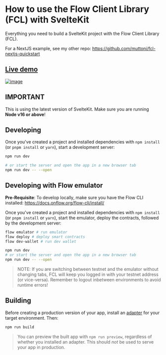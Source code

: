 # How to use the Flow Client Library (FCL) with SvelteKit

Everything you need to build a SvelteKit project with the Flow Client Library (FCL).

For a NextJS example, see my other repo: https://github.com/muttoni/fcl-nextjs-quickstart

## [Live demo](https://fcl-sveltekit.vercel.app/)

[![image](https://user-images.githubusercontent.com/27052451/146340356-e34f3c47-43bc-4c11-926b-b82b99d561c6.png)](https://fcl-sveltekit.vercel.app/)

## IMPORTANT

This is using the latest version of SvelteKit. Make sure you are running **Node v16 or above**!

## Developing

Once you've created a project and installed dependencies with `npm install` (or `pnpm install` or `yarn`), start a development server:

```bash
npm run dev

# or start the server and open the app in a new browser tab
npm run dev -- --open
```

## Developing with Flow emulator

**Pre-Requisite**: To develop locally, make sure you have the Flow CLI installed: https://docs.onflow.org/flow-cli/install/

Once you've created a project and installed dependencies with `npm install` (or `pnpm install` or `yarn`), start the emulator, deploy the contracts, followed by the development server:

```bash
flow emulator # run emulator
flow deploy # deploy smart contracts
flow dev-wallet # run dev wallet

npm run dev
# or start the server and open the app in a new browser tab
npm run dev -- --open
```

> NOTE: If you are switching between testnet and the emulator without changing tabs, FCL will keep you logged in with your testnet address (or vice-versa). Remember to logout inbetween environments to avoid runtime errors!

## Building

Before creating a production version of your app, install an [adapter](https://kit.svelte.dev/docs#adapters) for your target environment. Then:

```bash
npm run build
```

> You can preview the built app with `npm run preview`, regardless of whether you installed an adapter. This should _not_ be used to serve your app in production.
